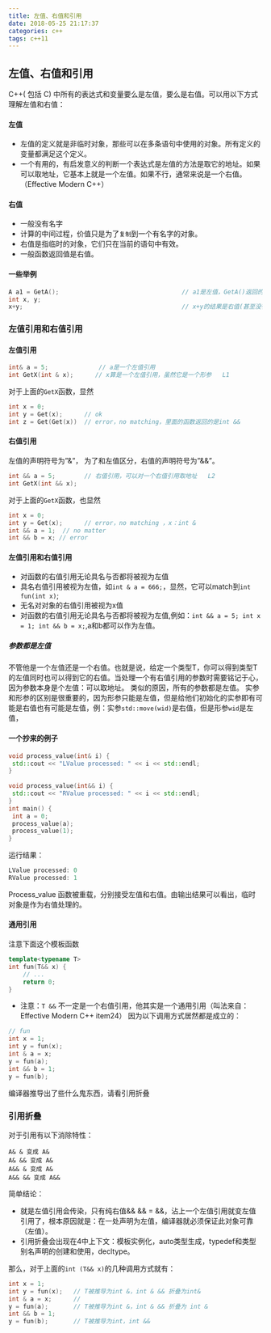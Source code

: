 ```yaml
---
title: 左值、右值和引用
date: 2018-05-25 21:17:37
categories: c++
tags: c++11
---
```


## 左值、右值和引用

C++( 包括 C) 中所有的表达式和变量要么是左值，要么是右值。可以用以下方式理解左值和右值：
#### 左值
- 左值的定义就是非临时对象，那些可以在多条语句中使用的对象。所有定义的变量都满足这个定义。
- 一个有用的，有启发意义的判断一个表达式是左值的方法是取它的地址。如果可以取地址，它基本上就是一个左值。如果不行，通常来说是一个右值。（Effective Modern C++）
#### 右值
- 一般没有名字
- 计算的中间过程，价值只是为了`复制`到一个有名字的对象。
- 右值是指临时的对象，它们只在当前的语句中有效。
- 一般函数返回值是右值。
<!-- more -->
#### 一些举例
```cpp
A a1 = GetA();                                  // a1是左值，GetA()返回的结果是右值
int x, y;
x+y;                                            // x+y的结果是右值(甚至没有办法叫出名字)
```

### 左值引用和右值引用
#### 左值引用
```cpp
int& a = 5;              // a是一个左值引用
int GetX(int & x);      // x算是一个左值引用，虽然它是一个形参   L1
```
对于上面的`GetX`函数，显然
```cpp
int x = 0;
int y = Get(x);      // ok
int z = Get(Get(x))  // error，no matching，里面的函数返回的是int &&
```

#### 右值引用
左值的声明符号为”&”， 为了和左值区分，右值的声明符号为”&&”。
```cpp
int && a = 5;        // 右值引用，可以对一个右值引用取地址   L2
int GetX(int && x);
```
对于上面的`GetX`函数，也显然
```cpp
int x = 0;
int y = Get(x);      // error，no matching ，x：int &
int && a = 1;  // no matter
int && b = x; // error
```
#### 左值引用和右值引用
- 对函数的右值引用无论具名与否都将被视为左值
- 具名右值引用被视为左值，如`int & a = 666;`，显然，它可以match到`int fun(int x)`;
- 无名对对象的右值引用被视为x值
- 对函数的右值引用无论具名与否都将被视为左值,例如：`int && a = 5; int x = 1; int && b = x;`,a和b都可以作为左值。

##### 参数都是左值
不管他是一个左值还是一个右值。也就是说，给定一个类型T，你可以得到类型T的左值同时也可以得到它的右值。当处理一个有右值引用的参数时需要铭记于心，因为参数本身是个左值：可以取地址。
类似的原因，所有的参数都是左值。
实参和形参的区别是很重要的，因为形参只能是左值，但是给他们初始化的实参即有可能是右值也有可能是左值，例：实参`std::move(wid)`是右值，但是形参`wid`是左值，

#### 一个抄来的例子
```cpp
void process_value(int& i) { 
 std::cout << "LValue processed: " << i << std::endl; 
} 
 
void process_value(int&& i) { 
 std::cout << "RValue processed: " << i << std::endl; 
}  
int main() { 
 int a = 0; 
 process_value(a); 
 process_value(1); 
}
```
运行结果：
```cpp
LValue processed: 0 
RValue processed: 1
```
Process_value 函数被重载，分别接受左值和右值。由输出结果可以看出，临时对象是作为右值处理的。
#### 通用引用
注意下面这个模板函数
```cpp
template<typename T>
int fun(T&& x) {
    // ...
    return 0;
}
```
- 注意：`T &&` 不一定是一个右值引用，他其实是一个通用引用（叫法来自：Effective Modern C++ item24）
因为以下调用方式居然都是成立的：
```cpp
// fun
int x = 1;
int y = fun(x);
int & a = x;
y = fun(a);
int && b = 1;
y = fun(b);
```
编译器推导出了些什么鬼东西，请看引用折叠
### 引用折叠
对于引用有以下消除特性：
```
A& & 变成 A&
A& && 变成 A&
A&& & 变成 A&
A&& && 变成 A&&
```
简单结论：
- 就是左值引用会传染，只有纯右值&& && = &&，沾上一个左值引用就变左值引用了，根本原因就是：在一处声明为左值，编译器就必须保证此对象可靠（左值）。
- 引用折叠会出现在4中上下文：模板实例化，auto类型生成，typedef和类型别名声明的创建和使用，decltype。

那么，对于上面的`int (T&& x)`的几种调用方式就有：
```cpp
int x = 1;
int y = fun(x);   // T被推导为int &，int & && 折叠为int&
int & a = x;      // 
y = fun(a);       // T被推导为int &，int & && 折叠为 int &
int && b = 1;
y = fun(b);       // T被推导为int，int &&
```
